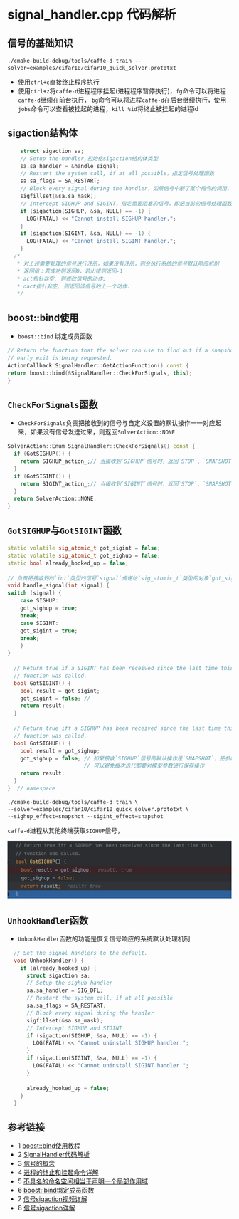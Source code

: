 # signal_handler.cpp 代码解析

## 信号的基础知识
```shell
./cmake-build-debug/tools/caffe-d train --solver=examples/cifar10/cifar10_quick_solver.prototxt
```
* 使用`ctrl+c`直接终止程序执行
* 使用`ctrl+z`将`caffe-d`进程程序挂起(进程程序暂停执行)，`fg`命令可以将进程`caffe-d`继续在前台执行，
  `bg`命令可以将进程`caffe-d`在后台继续执行，使用`jobs`命令可以查看被挂起的进程，`kill %id`将终止被挂起的进程id

## sigaction结构体
```c++
    struct sigaction sa;
    // Setup the handler,初始化sigaction结构体类型
    sa.sa_handler = &handle_signal;
    // Restart the system call, if at all possible，指定信号处理函数
    sa.sa_flags = SA_RESTART;
    // Block every signal during the handler，如果信号中断了某个指令的调用，当信号处理函数执行完毕之后将继续执行该指令
    sigfillset(&sa.sa_mask);
    // Intercept SIGHUP and SIGINT，指定需要阻塞的信号，即把当前的信号处理函数执行完毕后再处理新的信号
    if (sigaction(SIGHUP, &sa, NULL) == -1) {
      LOG(FATAL) << "Cannot install SIGHUP handler.";
    }
    if (sigaction(SIGINT, &sa, NULL) == -1) {
      LOG(FATAL) << "Cannot install SIGINT handler.";
    }
  /*
   * 对上述需要处理的信号进行注册，如果没有注册，则会执行系统的信号默认响应机制
   * 返回值：若成功则返回0，若出错则返回-1
   * act指针非空, 则修改信号的动作;
   * oact指针非空, 则返回该信号的上一个动作.
   */
```
  
## boost::bind使用
* `boost::bind` 绑定成员函数
```c++
// Return the function that the solver can use to find out if a snapshot or
// early exit is being requested.
ActionCallback SignalHandler::GetActionFunction() const {
return boost::bind(&SignalHandler::CheckForSignals, this);
}
```
## `CheckForSignals`函数
* `CheckForSignals`负责把接收到的信号与自定义设置的默认操作一一对应起来，如果没有信号发送过来，则返回`SolverAction::NONE`

```c++
SolverAction::Enum SignalHandler::CheckForSignals() const {
  if (GotSIGHUP()) {
    return SIGHUP_action_;// 当接收到`SIGHUP`信号时，返回`STOP`、`SNAPSHOT`、`NONE`其中的一种操作
  }
  if (GotSIGINT()) {
    return SIGINT_action_;// 当接收到`SIGINT`信号时，返回`STOP`、`SNAPSHOT`、`NONE`其中的一种操作
  }
  return SolverAction::NONE;
}
```


## `GotSIGHUP`与`GotSIGINT`函数
```c++
static volatile sig_atomic_t got_sigint = false;
static volatile sig_atomic_t got_sighup = false;
static bool already_hooked_up = false;

// 负责把接收到的`int`类型的信号`signal`传递给`sig_atomic_t`类型的对象`got_sigint`、`got_sighup`
void handle_signal(int signal) {
switch (signal) {
    case SIGHUP:
    got_sighup = true;
    break;
    case SIGINT:
    got_sigint = true;
    break;
    }
}
    
  // Return true if a SIGINT has been received since the last time this
  // function was called.
  bool GotSIGINT() {
    bool result = got_sigint;
    got_sigint = false; //
    return result;
  }

  // Return true iff a SIGHUP has been received since the last time this
  // function was called.
  bool GotSIGHUP() {
    bool result = got_sighup;
    got_sighup = false; // 如果接收`SIGHUP`信号的默认操作是`SNAPSHOT`，把参数`got_sighup`设置为`false`，
                        // 可以避免每次迭代都要对模型参数进行保存操作
    return result;
  }
}  // namespace
```


```shell
./cmake-build-debug/tools/caffe-d train \
--solver=examples/cifar10/cifar10_quick_solver.prototxt \
--sighup_effect=snapshot --sigint_effect=snapshot
```
`caffe-d`进程从其他终端获取`SIGHUP`信号，

![](../../../docs/tutorial/src/caffe/util/GotSIGHUP.png)

## `UnhookHandler`函数
* `UnhookHandler`函数的功能是恢复信号响应的系统默认处理机制

```c++
  // Set the signal handlers to the default.
  void UnhookHandler() {
    if (already_hooked_up) {
      struct sigaction sa;
      // Setup the sighub handler
      sa.sa_handler = SIG_DFL;
      // Restart the system call, if at all possible
      sa.sa_flags = SA_RESTART;
      // Block every signal during the handler
      sigfillset(&sa.sa_mask);
      // Intercept SIGHUP and SIGINT
      if (sigaction(SIGHUP, &sa, NULL) == -1) {
        LOG(FATAL) << "Cannot uninstall SIGHUP handler.";
      }
      if (sigaction(SIGINT, &sa, NULL) == -1) {
        LOG(FATAL) << "Cannot uninstall SIGINT handler.";
      }

      already_hooked_up = false;
    }
  }

```

## 参考链接
* 1 [boost::bind使用教程](https://www.boost.org/doc/libs/1_66_0/libs/bind/doc/html/bind.html)
* 2 [SignalHandler代码解析](https://alanse7en.github.io/caffedai-ma-jie-xi-4/)
* 3 [信号的概念](https://www.freecplus.net/eec5c39aa63b45ad946f1cc08134d9f9.html)
* 4 [进程的终止和挂起命令详解](https://www.cnblogs.com/machangwei-8/p/10391440.html)
* 5 [不具名的命名空间相当于声明一个局部作用域](https://www.cnblogs.com/wkfvawl/p/10500594.html)
* 6 [boost::bind绑定成员函数](https://www.cnblogs.com/blueoverflow/p/4740093.html)
* 7 [信号sigaction视频详解](https://www.bilibili.com/video/BV145411a76x?p=6)
* 8 [信号sigaction详解](http://zyan.cc/book/linux_c/html/ch33s04.html)




